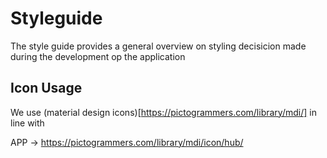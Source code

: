 # Styleguide
The style guide provides a general overview on styling decisicion made during the development op the application 


## Icon Usage
We use (material design icons)[https://pictogrammers.com/library/mdi/] in line with 


APP -> https://pictogrammers.com/library/mdi/icon/hub/
